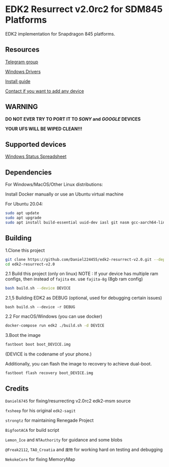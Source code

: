 # EDK2 Resurrect v2.0rc2 for SDM845 Platforms

EDK2 implementation for Snapdragon 845 platforms.

## Resources

[Telegram group](https://t.me/WinOnOP6)

[Windows Drivers](https://github.com/Daniel224455/WoA-on-OnePlus6-Series/releases/tag/Drivers)

[Install guide](https://github.com/Daniel224455/WoA-on-OnePlus6-Series)

[Contact if you want to add any device](https://t.me/Daniel6745)

## WARNING

**DO NOT EVER TRY TO PORT IT TO *SONY* and *GOOGLE* DEVICES**

**YOUR UFS WILL BE WIPED CLEAN!!!**

## Supported devices

[Windows Status Spreadsheet](https://docs.google.com/spreadsheets/d/1oUuZ4VeFS1Lz59oMmt0uTAT6-sXvckPn9W2ELrDLQVs/edit?usp=drivesdk)

## Dependencies

For Windows/MacOS/Other Linux distributions:

Install Docker manually or use an Ubuntu virtual machine

For Ubuntu 20.04:

```bash
sudo apt update
sudo apt upgrade
sudo apt install build-essential uuid-dev iasl git nasm gcc-aarch64-linux-gnu python3-distutils python3-pil python3-git gettext
```

## Building

1.Clone this project

```bash
git clone https://github.com/Daniel224455/edk2-resurrect-v2.0.git --depth=1
cd edk2-resurrect-v2.0
```

2.1 Build this project (only on linux)
NOTE : If your device has multiple ram configs, then instead of `fajita` ex. use `fajita-8g` (8gb ram config)

```bash
bash build.sh --device DEVICE
```
2.1,5 Building EDK2 as DEBUG (optional, used for debugging certain issues)
```
bash build.sh --device -r DEBUG
```

2.2 For macOS/Windows (you can use docker)

````bash
docker-compose run edk2 ./build.sh -d DEVICE
````

3.Boot the image

```bash
fastboot boot boot_DEVICE.img
```

(DEVICE is the codename of your phone.)

Additionally, you can flash the image to recovery to achieve dual-boot.

```bash
fastboot flash recovery boot_DEVICE.img
```

## Credits
 
`Daniel6745` for fixing/resurrecting v2.0rc2 edk2-msm source

`fxsheep` for his original `edk2-sagit`

`strongtz` for maintaining Renegade Project

`BigfootACA` for build script

`Lemon_Ice` and `NTAuthority` for guidance and some blobs

`@Freak2112`, `TAO_Croatia` and `废物` for working hard on testing and debugging

`NekokeCore` for fixing MemoryMap
